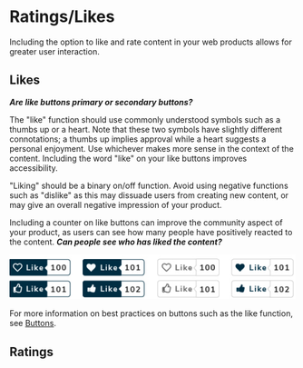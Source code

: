 # Ratings/Likes

Including the option to like and rate content in your web products allows for greater user interaction.

## Likes

_**Are like buttons primary or secondary buttons?**_

The "like" function should use commonly understood symbols such as a thumbs up or a heart. Note that these two symbols have slightly different connotations; a thumbs up implies approval while a heart suggests a personal enjoyment. Use whichever makes more sense in the context of the content. Including the word "like" on your like buttons improves accessibility.

"Liking" should be a binary on/off function. Avoid using negative functions such as "dislike" as this may dissuade users from creating new content, or may give an overall negative impression of your product.

Including a counter on like buttons can improve the community aspect of your product, as users can see how many people have positively reacted to the content. _**Can people see who has liked the content?**_

![](/assets/likebutton.png)

For more information on best practices on buttons such as the like function, see [Buttons](https://www.gitbook.com/book/gctools-outilsgc/-gcdigital-design-system/edit#/edit/master/buttons.md?_k=gs2sz8).

## Ratings




